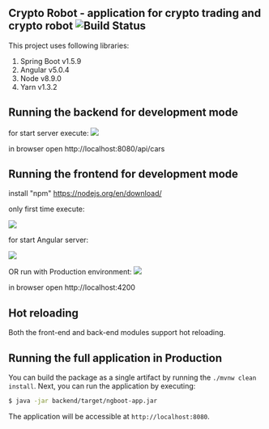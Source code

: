 Crypto Robot - application for crypto trading and crypto robot ![Build Status](https://travis-ci.org/shekhargulati/spring-boot-maven-angular-starter.svg?branch=master)
-----

This project uses following libraries:

1. Spring Boot v1.5.9
2. Angular v5.0.4
3. Node v8.9.0
4. Yarn v1.3.2

## Running the backend for development mode

for start server execute:
<img src="https://i.gyazo.com/1dd7fbbc87b405a1f1e072f3e4a09a40.png"></img>

in browser open http://localhost:8080/api/cars
## Running the frontend for development mode
install "npm" https://nodejs.org/en/download/

only first time execute:

<img src="https://i.gyazo.com/122e511c14d52fffc96f6e266564a4cb.png"></img>

for start Angular server:

<img src="https://gyazo.com/fa55379cc57d3c4e456f497a2eb37e67.png"></img>

OR run with Production environment:
<img src="https://i.gyazo.com/b95a40491ed281a6ea47a2139c3991a0.png"></img>

in browser open http://localhost:4200
## Hot reloading

Both the front-end and back-end modules support hot reloading.

## Running the full application in Production

You can build the package as a single artifact by running the `./mvnw clean install`.
Next, you can run the application by executing:

```bash
$ java -jar backend/target/ngboot-app.jar
```

The application will be accessible at `http://localhost:8080`.